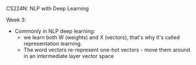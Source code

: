 CS224N: NLP with Deep Learning

Week 3:
- Commonly in NLP deep learning:
    - we learn both W (weights) and X (vectors), that's why it's called representation learning.
    - The word vectors re-represent one-hot vectors - move them around in an intermediate layer vector space
